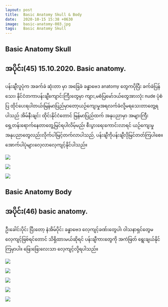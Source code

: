 ```yaml
---
layout: post
title:  Basic Anatomy Skull & Body
date:   2020-10-15 15:38 +0630
image:  basic-anatomy-003.jpg
tags:   Basic Anatomy Skull
---
```

## Basic Anatomy Skull
## အပိုင်း(45) 15.10.2020. Basic anatomy.
ပန်းချီလူပုံက အခက်ခဲ ဆုံးတာ မှာ အခြေခံ ခန္ဓာဗေဒ anatomy တွေကပိုပြီး ခက်ခဲပြန်သေး၊ နိုင်ငံတကာပန်းချီကျောင်းကြီးတွေမှာ ကျား,မစံပြမော်ဒယ်တွေအားလုံး nude ပုံစံပြ ထိုင်ပေးရပါတယ်၊မြန်မာပြည်မှာတော့ယဉ်ကျေးမှုအရလက်ခံလို့မရသေးတာတွေ့ရပါသည် အိမ်နီးချင်း ထိုင်းနိုင်ငံတောင် မြန်မာပြည်ထက် အနုပညာမှာ အများကြီး ရှေ့တန်းရောက်နေတာတွေ့မြင်ရပါလိမ့်မည်၊ စီးပွားရေးကောင်းလာရင် ယဉ်ကျေးမှုအနုပညာတွေလည်းလိုက်ပါမြင့်တက်လာပါသည်, ပန်းချီကိုပန်းချီလိုမြင်တတ်ကြပါစေ။ အောက်ပါပုံများလေ့လာလေ့ကျင့်နိုင်ပါသည်။

![]({{site.baseurl}}/img/basic-anatomy-002/01.jpg)

![]({{site.baseurl}}/img/basic-anatomy-002/02.jpg)

![]({{site.baseurl}}/img/basic-anatomy-002/03.jpg)

## Basic Anatomy Body
## အပိုင်း(46) basic anatomy.
ဦးခေါင်းပိုင်း ပြီးတော့ နံအိမ်ပိုင်း ခန္ဓာဗေဒ လေ့ကျင့်ခဏ်းတွေပါ၊ ဝါသနာရှင်တွေမလေ့ကျင့်ဖြစ်ရင်တောင် သိရှိထားမယ်ဆိုရင် ပန်းချီကားတွေကို အကဲဖြတ် ရွေးချယ်နိုင်ကြမှာပါ။ ဖြေးဖြေးလေးသာ လေ့ကျင့်လို့ရပါသည်။

![]({{site.baseurl}}/img/basic-anatomy-003/01.jpg)

![]({{site.baseurl}}/img/basic-anatomy-003/02.jpg)

![]({{site.baseurl}}/img/basic-anatomy-003/03.jpg)

![]({{site.baseurl}}/img/basic-anatomy-003/04.jpg)

![]({{site.baseurl}}/img/basic-anatomy-003/05.jpg)